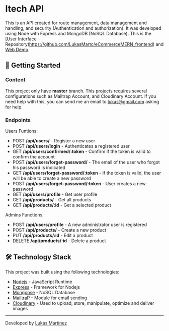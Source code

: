 # Itech API

This is an API created for route management, data management and handling, and security (Authentication and authorization). It was developed using Node with Express and MongoDB (NoSQL Database). This is the [User Interface Repository(https://github.com/LukasMartc/eCommerceMERN_frontend) and [Web Demo](https://relaxed-praline-db38a0.netlify.app/).

## 🚀 Getting Started

### Content

This project only have **master** branch. This projects requires several configurations such as Mailtrap Account, and Cloudinary Account. If you need help with this, you can send me an email to lukas@gmail.com asking for help.

### Endpoints

Users Funtions:

- POST **/api/users/** - Register a new user
- POST **/api/users/login** - Authenticates a registered user
- GET **/api/users/confirmed/:token** - Confirm if the token is valid to confirm the account
- POST **/api/users/forget-password/** - The email of the user who forgot his password is indicated
- GET **/api/users/forget-password/:token** - If the token is valid, the user will be able to create a new password
- POST **/api/users/forget-password/:token** - User creates a new password
- GET **/api/users/profile** - Get user profile
- GET **/api/products/** - Get all products
- GET **/api/products/:id** - Get a selected product

Admins Functions:

- POST **/api/users/profile** - A new administrator user is registered 
- POST **/api/products/** - Create a new product  
- PUT **/api/products/:id** - Edit a product
- DELETE **/api/products/:id** - Delete a product

## 🛠️ Technology Stack

This project was built using the following technologies:

- [Nodejs](https://nodejs.org/en/) - JavaScript Runtime
- [Express](https://expressjs.com/) - Framework for Nodejs
- [Mongoose](https://www.mongodb.com/) - NoSQL Database
- [MailtraP](https://mailtrap.io/) - Module for email sending 
- [Cloudinary](https://cloudinary.com/) - Used to upload, store, manipulate, optimize and deliver images

---

Developed by [Lukas Martínez](https://github.com/LukasMartc)
